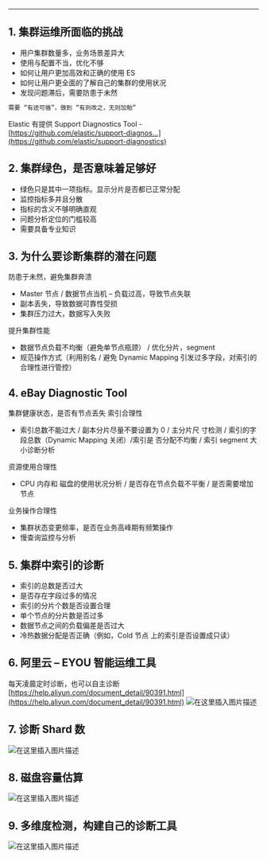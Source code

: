 


----
## 1. 集群运维所面临的挑战

 - 用户集群数量多，业务场景差异大
 - 使用与配置不当，优化不够
 - 如何让用户更加高效和正确的使用 ES
 - 如何让用户更全面的了解自己的集群的使用状况
 - 发现问题滞后，需要防患于未然

```bash
需要 “有迹可循”，做到 “有则改之，无则加勉”
```

Elastic 有提供 Support Diagnostics Tool - [https://github.com/elastic/support-diagnos...](https://github.com/elastic/support-diagnostics)
## 2. 集群绿色，是否意味着足够好

 - 绿色只是其中一项指标。显示分片是否都已正常分配
 - 监控指标多并且分散
 - 指标的含义不够明确直观
 - 问题分析定位的门槛较高
 - 需要具备专业知识

## 3. 为什么要诊断集群的潜在问题

防患于未然，避免集群奔溃
 - Master 节点 / 数据节点当机 – 负载过高，导致节点失联
 - 副本丢失，导致数据可靠性受损
 - 集群压力过大，数据写入失败

提升集群性能

 - 数据节点负载不均衡（避免单节点瓶颈） / 优化分片，segment
 - 规范操作方式（利用别名 / 避免 Dynamic Mapping 引发过多字段，对索引的合理性进行管控）

## 4. eBay Diagnostic Tool
集群健康状态，是否有节点丢失
索引合理性

 - 索引总数不能过大 / 副本分片尽量不要设置为 0 / 主分片尺 寸检测 / 索引的字段总数（Dynamic Mapping 关闭）/索引是 否分配不均衡 / 索引 segment 大小诊断分析

资源使用合理性

 - CPU 内存和 磁盘的使用状况分析 / 是否存在节点负载不平衡 / 是否需要增加节点

业务操作合理性

 - 集群状态变更频率，是否在业务高峰期有频繁操作
 - 慢查询监控与分析

## 5. 集群中索引的诊断

 - 索引的总数是否过大
 - 是否存在字段过多的情况
 - 索引的分片个数是否设置合理
 - 单个节点的分片数是否过多
 - 数据节点之间的负载偏差是否过大
 - 冷热数据分配是否正确（例如，Cold 节点 上的索引是否设置成只读）

## 6. 阿里云 – EYOU 智能运维工具
每天凌晨定时诊断，也可以自主诊断
[https://help.aliyun.com/document_detail/90391.html](https://help.aliyun.com/document_detail/90391.html)
![在这里插入图片描述](https://i-blog.csdnimg.cn/blog_migrate/2a4eae016276be8fe0bfaa4ee59c8944.png)


## 7. 诊断 Shard 数
![在这里插入图片描述](https://i-blog.csdnimg.cn/blog_migrate/0471f1f834bca50d24147c31e7d1233a.png)

## 8. 磁盘容量估算
![在这里插入图片描述](https://i-blog.csdnimg.cn/blog_migrate/97e3239beb10d1f1b9d7efc5077e3feb.png)

## 9. 多维度检测，构建自己的诊断工具
![在这里插入图片描述](https://i-blog.csdnimg.cn/blog_migrate/47a989bf3c517cb4e1b5b94113eca732.png)



